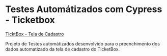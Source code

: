 # Testes Automátizados com Cypress - Ticketbox

[TicktBox - Tela de Cadastro](https://ticket-box.s3.eu-central-1.amazonaws.com/index.html)

Projeto de Testes automátizados desenvolvido para o preenchimento dos dados automatizado da tela de cadastro do TicketBox.

